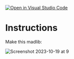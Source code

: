 [![Open in Visual Studio Code](https://classroom.github.com/assets/open-in-vscode-2e0aaae1b6195c2367325f4f02e2d04e9abb55f0b24a779b69b11b9e10269abc.svg)](https://classroom.github.com/online_ide?assignment_repo_id=17010744&assignment_repo_type=AssignmentRepo)
# Instructions

Make this madlib:

![Screenshot 2023-10-19 at 9](Screenshot%202023-10-19%20at%209.16.55%20AM.png)
